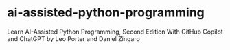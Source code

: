# ai-assisted-python-programming
Learn AI-Assisted Python Programming, Second Edition   With GitHub Copilot and ChatGPT by Leo Porter and Daniel Zingaro
